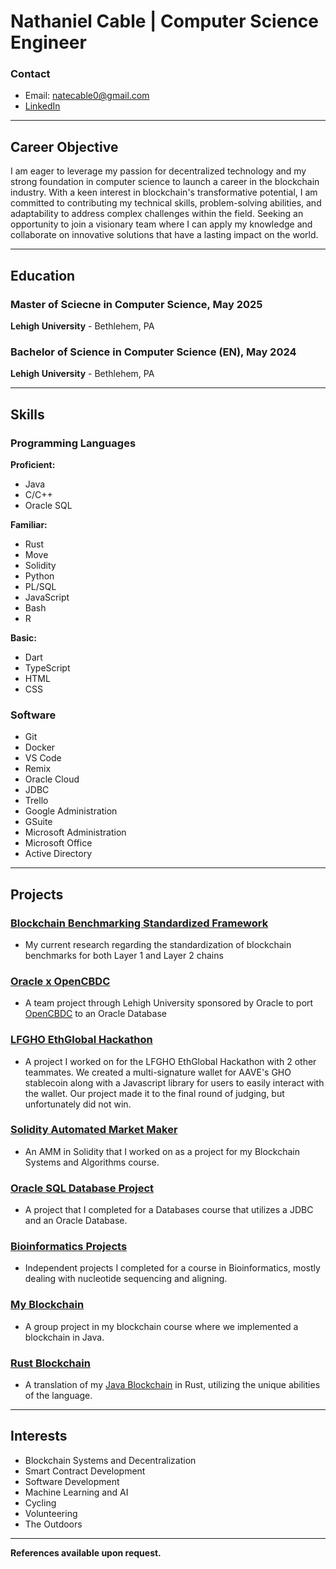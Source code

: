 # Nathaniel Cable | Computer Science Engineer

### Contact
- Email:  natecable0@gmail.com
- [LinkedIn](https://linkedin.com/in/nate-r-cable) 

---

## Career Objective

I am eager to leverage my passion for decentralized technology and my strong foundation in computer science to launch a career in the blockchain industry. With a keen interest in blockchain's transformative potential, I am committed to contributing my technical skills, problem-solving abilities, and adaptability to address complex challenges within the field. Seeking an opportunity to join a visionary team where I can apply my knowledge and collaborate on innovative solutions that have a lasting impact on the world.

---

## Education

### Master of Sciecne in Computer Science, May 2025

   **Lehigh University** - Bethlehem, PA

### Bachelor of Science in Computer Science (EN), May 2024

   **Lehigh University** - Bethlehem, PA


---

## Skills

### Programming Languages

**Proficient:**
- Java
- C/C++
- Oracle SQL

**Familiar:**
- Rust
- Move
- Solidity
- Python
- PL/SQL
- JavaScript
- Bash
- R

**Basic:**
- Dart
- TypeScript
- HTML
- CSS

### Software

- Git
- Docker
- VS Code
- Remix
- Oracle Cloud
- JDBC
- Trello
- Google Administration
- GSuite
- Microsoft Administration
- Microsoft Office
- Active Directory

---
## Projects

### [Blockchain Benchmarking Standardized Framework](BBSF/)
- My current research regarding the standardization of blockchain benchmarks for both Layer 1 and Layer 2 chains

### [Oracle x OpenCBDC](OracleOpenCBDC/)
- A team project through Lehigh University sponsored by Oracle to port [OpenCBDC](https://dci.mit.edu/opencbdc) to an Oracle Database

### [LFGHO EthGlobal Hackathon](https://github.com/dscueva/korthathon/)
- A project I worked on for the LFGHO EthGlobal Hackathon with 2 other teammates. We created a multi-signature wallet for AAVE's GHO stablecoin along with a Javascript library for users to easily interact with the wallet. Our project made it to the final round of judging, but unfortunately did not win.

### [Solidity Automated Market Maker](Solidiy-AMM/)
- An AMM in Solidity that I worked on as a project for my Blockchain Systems and Algorithms course.

### [Oracle SQL Database Project](SQL-Project/)
- A project that I completed for a Databases course that utilizes a JDBC and an Oracle Database.

### [Bioinformatics Projects](Bioinformatics/)
- Independent projects I completed for a course in Bioinformatics, mostly dealing with nucleotide sequencing and aligning.

### [My Blockchain](MyBlockchain/)
- A group project in my blockchain course where we implemented a blockchain in Java.

### [Rust Blockchain](RustBlockchain/)
- A translation of my [Java Blockchain](MyBlockchain/) in Rust, utilizing the unique abilities of the language.


---
## Interests

- Blockchain Systems and Decentralization
- Smart Contract Development
- Software Development
- Machine Learning and AI
- Cycling
- Volunteering
- The Outdoors

---

**References available upon request.**


